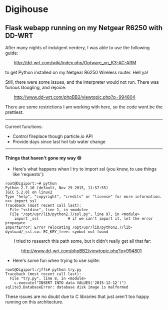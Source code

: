# Digihouse
Flask webapp running on my Netgear R6250 with DD-WRT
----

After many nights of indulgent nerdery, I was able to use the following guide:

&nbsp;&nbsp;&nbsp;&nbsp;&nbsp;&nbsp; http://dd-wrt.com/wiki/index.php/Optware_on_K3-AC-ARM

to get Python installed on my Netgear R6250 Wireless router. Hell ya!

Still, there were some issues, and the interpreter would not run. There was furious Googling, and rejoice:

&nbsp;&nbsp;&nbsp;&nbsp;&nbsp;&nbsp; http://www.dd-wrt.com/phpBB2/viewtopic.php?p=994804

There are some restrictions I am working with here, so the code wont be the prettiest.

----
Current functions:
- Control fireplace though particle.io API
- Provide days since last hot tub water change

----
<h4>Things that haven't gone my way 😢</h4>

- Here's what happens when I try to import ssl (you know, to use things like 'requests'):

```
root@Digiport:~# python
Python 2.7.10 (default, Nov 29 2015, 11:57:55)
[GCC 5.2.0] on linux2
Type "help", "copyright", "credits" or "license" for more information.
>>> import ssl
Traceback (most recent call last):
  File "<stdin>", line 1, in <module>
  File "/opt/usr/lib/python2.7/ssl.py", line 97, in <module>
    import _ssl             # if we can't import it, let the error propagate
ImportError: Error relocating /opt/usr/lib/python2.7/lib-dynload/_ssl.so: EC_KEY_free: symbol not found
```
&nbsp;&nbsp;&nbsp;&nbsp;&nbsp;&nbsp; I tried to research this path some, but it didn't really get all that far:

&nbsp;&nbsp;&nbsp;&nbsp;&nbsp;&nbsp;&nbsp;&nbsp;&nbsp;&nbsp;&nbsp;&nbsp; http://www.dd-wrt.com/phpBB2/viewtopic.php?p=994801

- Here's some fun when trying to use sqlite:
```
root@Digiport:/jffs# python try.py
Traceback (most recent call last):
  File "try.py", line 8, in <module>
    c.execute("INSERT INTO data VALUES('2015-12-12')")
sqlite3.DatabaseError: database disk image is malformed
```
These issues are no doubt due to C libraries that just aren't too happy running on this architecture. 
